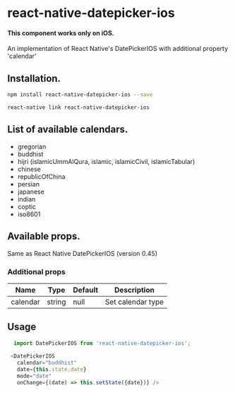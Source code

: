 # react-native-datepicker-ios

#### This component works only on iOS.

An implementation of React Native's DatePickerIOS with additional property 'calendar'

## Installation.

```bash   
npm install react-native-datepicker-ios --save
```

```bash
react-native link react-native-datepicker-ios
```

## List of available calendars.
* gregorian
* buddhist
* hijri (islamicUmmAlQura, islamic, islamicCivil, islamicTabular)
* chinese
* republicOfChina
* persian 
* japanese
* indian
* coptic
* iso8601

## Available props.

Same as React Native DatePickerIOS (version 0.45)

### Additional props

| Name | Type| Default | Description |
| --- | --- | --- | --- |
| calendar | string | null | Set calendar type |

## Usage

```javascript
  import DatePickerIOS from 'react-native-datepicker-ios';
 
 <DatePickerIOS 
   calendar="buddhist"
   date={this.state.date}
   mode="date"
   onChange={(date) => this.setState({date})} />
```
